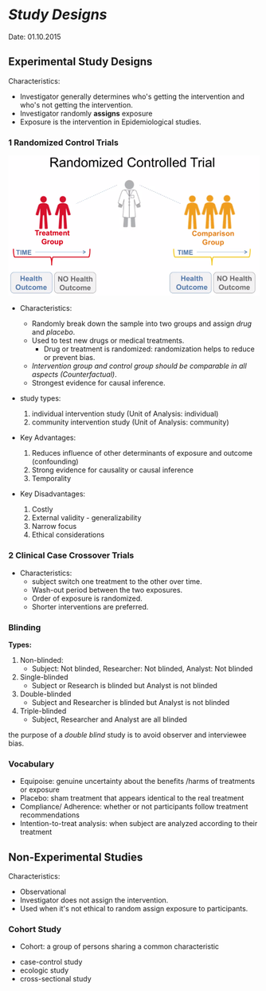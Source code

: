 # *Study Designs*

Date: 01.10.2015


## Experimental Study Designs

Characteristics:
* Investigator generally determines who's getting the intervention and who's not getting the intervention.
* Investigator randomly **assigns** exposure
* Exposure is the intervention in Epidemiological studies.


### 1 Randomized Control Trials

![RCT](misc/RCT.png)

- Characteristics:
    - Randomly break down the sample into two groups and assign *drug* and *placebo*.
    - Used to test new drugs or medical treatments.
        - Drug or treatment is randomized: randomization helps to reduce or prevent bias.
    - *Intervention group and control group should be comparable in all aspects (Counterfactual)*.
    - Strongest evidence for causal inference.

- study types:
    1. individual intervention study (Unit of Analysis: individual)
    2. community intervention study (Unit of Analysis: community)
    
- Key Advantages:
    1. Reduces influence of other determinants of exposure and outcome (confounding)
    2. Strong evidence for causality or causal inference
    3. Temporality

- Key Disadvantages:
    1. Costly
    2. External validity - generalizability
    3. Narrow focus
    4. Ethical considerations


### 2 Clinical Case Crossover Trials

- Characteristics:
    - subject switch one treatment to the other over time.
    - Wash-out period between the two exposures.
    - Order of exposure is randomized.
    - Shorter interventions are preferred.


### Blinding

**Types:**

1. Non-blinded: 
    - Subject: Not blinded, Researcher: Not blinded, Analyst: Not blinded
2. Single-blinded
    - Subject or Research is blinded but Analyst is not blinded
3. Double-blinded
    - Subject and Researcher is blinded but Analyst is not blinded
4. Triple-blinded
    - Subject, Researcher and Analyst are all blinded

the purpose of a *double blind* study is to avoid observer and interviewee bias.


### Vocabulary

- Equipoise: genuine uncertainty about the benefits /harms of treatments or exposure
- Placebo: sham treatment that appears identical to the real treatment
- Compliance/ Adherence: whether or not participants follow treatment recommendations
- Intention-to-treat analysis: when subject are analyzed according to their treatment


## Non-Experimental Studies

Characteristics:
* Observational
* Investigator does not assign the intervention.
* Used when it's not ethical to random assign exposure to participants.


### Cohort Study

- Cohort: a group of persons sharing a common characteristic




* case-control study
* ecologic study
* cross-sectional study

